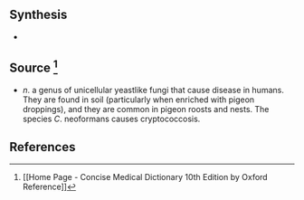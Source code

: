 ## Synthesis
- 
## Source [^1]
- $n$. a genus of unicellular yeastlike fungi that cause disease in humans. They are found in soil (particularly when enriched with pigeon droppings), and they are common in pigeon roosts and nests. The species $C$. neoformans causes cryptococcosis.
## References

[^1]: [[Home Page - Concise Medical Dictionary 10th Edition by Oxford Reference]]